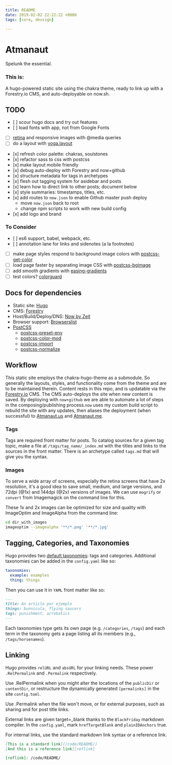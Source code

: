 ```yaml
---
title: README
date: 2019-02-02 22:22:22 +0000
tags: [core, devsign]

---
```

# Atmanaut

Spelunk the essential.

### This is:

A hugo-powered static site using the chakra theme, ready to link up with a
Forestry.io CMS, and auto-deployable on now.sh.

## TODO

* \[ \] scour hugo docs and try out features
* \[ \] load fonts with app, not from Google Fonts
* [ ] [retina](https://github.com/simonsmith/postcss-at2x) and responsive images with @media queries
* [ ] do a layout with [yoga.layout](https://yogalayout.com/)
* \[x\] refresh color palette: chakras, soulstones
* \[x\] refactor sass to css with postcss
* \[x\] make layout mobile friendly
* \[x\] debug auto-deploy with Forestry and now+github
* \[x\] structure metadata for tags in archetypes
* \[x\] flesh out tagging system for asidebar and posts
* \[x\] learn how to direct link to other posts; document below
* \[x\] style summaries: timestamps, titles, etc.
* \[x\] add routes to `now.json` to enable Github master push deploy
  * move `now.json` back to root
  * change npm scripts to work with new build config
* \[x\] add logo and brand

### To Consider

* \[ \] es6 support, babel, webpack, etc.
* \[ \] annotation lane for links and sidenotes (a la footnotes)
* [ ] make page styles respond to background image colors with [postcss-get-color](https://github.com/ismamz/postcss-get-color)
* [ ] load page faster by separating image CSS with [postcss-bgimage](https://github.com/ahtohbi4/postcss-bgimage)
* [ ] add smooth gradients with [easing-gradients](https://github.com/larsenwork/postcss-easing-gradients)
* [ ] test colors? [colorguard](https://github.com/SlexAxton/css-colorguard)

## Docs for dependencies
* Static site: [Hugo](https://gohugo.io/documentation/)
* CMS: [Forestry](https://forestry.io/docs/)
* Host/Build/Deploy/DNS: [Now by Zeit](https://zeit.co/docs/v2/getting-started/introduction-to-now)
* Browser support: [Browserslist](https://browserl.ist/)
* [PostCSS](https://www.postcss.parts/)
	* [postcss-preset-env](https://preset-env.cssdb.org/features)
	* [postcss-color-mod](https://github.com/jonathantneal/postcss-color-mod-function/blob/master/README.md)
	* [postcss-import](https://github.com/postcss/postcss-import/blob/master/README.md)
	* [postcss-normalize](https://github.com/csstools/postcss-normalize/blob/master/README.md)


## Workflow

This static site employs the chakra-hugo-theme as a submodule. So generally the layouts, styles, and functionality come from the theme and are to be maintained therein. Content rests in this repo, and is updatable via the [Forestry.io]() CMS. The CMS auto-deploys the site when new content is saved. By deploying with `now+github` we are able to automate a lot of steps in the composing/publishing process.`now` uses my custom build script to rebuild the site with any updates, then aliases the deployment (when successful) to [Atmanaut.us]() and [Atmanaut.me]().

### Tags
Tags are required front matter for posts. To catalog sources for a given tag topic, make a file at `/tags/tag_name/_index.md` with the titles and links to the sources in the front matter. There is an archetype called `tags.md` that will give you the syntax.

### Images
To serve a wide array of screens, especially the retina screens that have 2x resolution, it's a good idea to save small, medium, and large versions, and 72dpi (@1x) and 144dpi (@2x) versions of images. We can use `mogrify` or `convert` from Imagemagick on the command line for this.

These 1x and 2x images can be optimized for size and quality with ImageOptim and ImageAlpha from the command line:
``` sh
cd dir_with_images
imageoptim --imagealpha '**/*.png' '**/*.jpg'
```

## Tagging, Categories, and Taxonomies

Hugo provides two [default taxonomies](https://gohugo.io/content-management/taxonomies/#default-taxonomies): tags and categories. Additional taxonomies can be added in the `config.yaml` like so:

``` yaml
taxonomies:
  example: examples
  thing: things
```

Then you can use it in `YAML` front matter like so:

``` md
---
title: An article por ejemplo
things: bunnicula, flying saucers
tags: punishment, acrobatics
---
```

Each taxonomies type gets its own page (e.g. `/categories`, `/tags`) and each term in the taxonomy gets a page listing all its members (e.g., `/tags/horsenames`).

## Linking

Hugo provides `relURL` and `absURL` for your linking needs. These power `.RelPermalink` and `.Permalink` respectively.

Use .RelPermalink when you might alter the locations of the `publicDir` or `contentDir`, or restructure the dynamically generated `[permalinks]` in the site `config.toml`.

Use .Permalink when the file won't move, or for external purposes, such as sharing and for post title links.

External links are given target=_blank thanks to the `BlackFriday` markdown
compiler. In the `config.yaml`, mark `hrefTargetBlank` and `plainIDAnchors`
true.

For internal links, use the standard markdown link syntax or a reference link.
``` md
[This is a standard link](/code/README/)
[And this is a reference link][reflink]

[reflink]: /code/README/
```
## 
